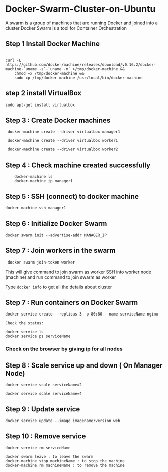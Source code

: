 # Docker-Swarm-Cluster-on-Ubuntu

A swarm is a group of machines that are running Docker and joined into a cluster Docker Swarm is a tool for Container Orchestration


## Step 1  Install Docker Machine

```

curl -L https://github.com/docker/machine/releases/download/v0.16.2/docker-machine-`uname -s`-`uname -m` >/tmp/docker-machine &&
    chmod +x /tmp/docker-machine &&
    sudo cp /tmp/docker-machine /usr/local/bin/docker-machine
  ```
    
## step 2  install VirtualBox    

```
sudo apt-get install virtualbox
```

## Step 3 :  Create Docker machines

```
 docker-machine create --driver virtualbox manager1
 
 docker-machine create --driver virtualbox worker1
 
 docker-machine create --driver virtualbox worker2
 ```

## Step 4 :  Check machine created successfully

```   
    docker-machine ls
    docker-machine ip manager1
```    

## Step 5 :  SSH (connect) to docker machine

```
docker-machine ssh manager1
```

## Step 6 :  Initialize Docker Swarm  

```
docker swarm init --advertise-addr MANAGER_IP
```

## Step 7 :  Join workers in the swarm

```
 docker swarm join-token worker
```
This will give command to join swarm as worker
SSH into worker node (machine) and run command to join swarm as worker

Type ``` docker info ``` to get all the details about cluster

## Step 7 :  Run containers on Docker Swarm

```
docker service create --replicas 3 -p 80:80 --name serviceName nginx
```

```
Check the status:

docker service ls
docker service ps serviceName
```
### Check on the browser by giving ip for all nodes


## Step 8 :  Scale service up and down ( On Manager Node)

```
docker service scale serviceName=2

docker service scale serviceName=4
```

## Step 9 :  Update service

```
docker service update --image imagename:version web
```

## Step 10 :  Remove service

```
docker service rm serviceName
```

```
docker swarm leave : to leave the swarm
docker-machine stop machineName : to stop the machine
docker-machine rm machineName : to remove the machine
```
